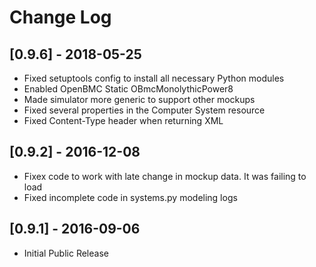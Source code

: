 # Change Log

## [0.9.6] - 2018-05-25
- Fixed setuptools config to install all necessary Python modules
- Enabled OpenBMC Static OBmcMonolythicPower8
- Made simulator more generic to support other mockups
- Fixed several properties in the Computer System resource
- Fixed Content-Type header when returning XML

## [0.9.2] - 2016-12-08
- Fixex code to work with late change in mockup data.  It was failing to load
- Fixed incomplete code in systems.py modeling logs

## [0.9.1] - 2016-09-06
- Initial Public Release

